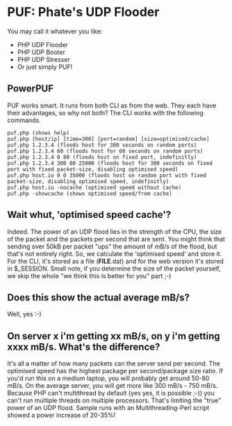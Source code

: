 PUF: Phate's UDP Flooder
===
You may call it whatever you like:
- PHP UDP Flooder
- PHP UDP Booter
- PHP UDP Stresser
- Or just simply PUF!

PowerPUF
---
PUF works smart. It runs from both CLI as from the web. They each have their advantages, so why not both? The CLI works with the following commands.
```
puf.php (shows help)
puf.php [host/ip] [time=300] [port=random] [size=optimised/cache]
puf.php 1.2.3.4 (floods host for 300 seconds on random ports)
puf.php 1.2.3.4 60 (floods host for 60 seconds on random ports)
puf.php 1.2.3.4 0 80 (floods host on fixed port, indefinitly)
puf.php 1.2.3.4 300 80 25000 (floods host for 300 seconds on fixed port with fixed packet-size, disabling optimised speed)
puf.php host.io 0 0 35000 (floods host on random port with fixed packet-size, disabling optimised speed, indefinitly)
puf.php host.io -nocache (optimised speed without cache)
puf.php -showcache (shows optimised speed/from cache)
```

Wait whut, 'optimised speed cache'?
---
Indeed. The power of an UDP flood lies in the strength of the CPU, the size of the packet and the packets per second that are sent. You might think that sending over 50kB per packet "ups" the amount of mB/s of the flood, but that's not entirely right. So, we calculate the 'optimised speed' and store it. For the CLI, it's stored as a file (__FILE__.dat) and for the web version it's stored in $_SESSION. Small note, if you determine the size of the packet yourself, we skip the whole "we think this is better for you" part ;-)

Does this show the actual average mB/s?
---
Well, yes :-)

On server x i'm getting xx mB/s, on y i'm getting xxxx mB/s. What's the difference?
---
It's all a matter of how many packets can the server send per second. The optimised speed has the highest package per second/package size ratio. If you'd run this on a medium laptop, you will probably get around 50-80 mB/s. On the average server, you will get more like 300 mB/s - 750 mB/s. Because PHP can't multithread by default (yes yes, it is possible ;-)) you can't run multiple threads on multiple processors. That's limiting the "true" power of an UDP flood. Sample runs with an Multithreading-Perl script showed a power increase of 20-35%!
